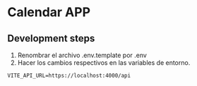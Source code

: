 # Calendar APP

## Development steps

1. Renombrar el archivo .env.template por .env
2. Hacer los cambios respectivos en las variables de entorno.

```
VITE_API_URL=https://localhost:4000/api
```